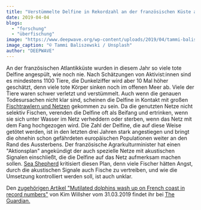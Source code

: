 ```yaml
---
title: "Verstümmelte Delfine in Rekordzahl an der französischen Küste angespült"
date: 2019-04-04
blogs: 
  - "forschung"
  - "überfischung"
image: "https://www.deepwave.org/wp-content/uploads/2019/04/tammi-baliszewski-FLOF4xCXXW8-unsplash-scaled.jpg"
image_caption: "© Tammi Baliszewski / Unsplash"
author: "DEEPWAVE"
---
```


An der französischen Atlantikküste wurden in diesem Jahr so viele tote Delfine angespült, wie noch nie. Nach Schätzungen von Aktivist:innen sind es mindestens 1100 Tiere, die Dunkelziffer wird aber 10 Mal höher geschätzt, denn viele tote Körper sinken noch im offenen Meer ab. Viele der Tiere waren schwer verletzt und verstümmelt. Auch wenn die genauen Todesursachen nicht klar sind, scheinen die Delfine in Kontakt mit großen [Fischtrawlern und Netzen](https://www.deepwave.org/die-ozeane/überfischung/) gekommen zu sein. Da die genutzten Netze nicht selektiv Fischen, verenden die Delfine oft als Beifang und ertrinken, wenn sie sich unter Wasser im Netz verheddern oder sterben, wenn das Netz mit dem Fang hochgezogen wird. Die Zahl der Delfine, die auf diese Weise getötet werden, ist in den letzten drei Jahren stark angestiegen und bringt die ohnehin schon gefährdeten europäischen Populationen weiter an den Rand des Aussterbens. Der französische Agrarkulturminister hat einen "Aktionsplan" angekündigt der auch spezielle Netze mit akustischen Signalen einschließt, die die Delfine auf das Netz aufmerksam machen sollen. [Sea Shepherd](https://sea-shepherd.de/) kritisiert diesen Plan, denn viele Fischer hätten Angst, durch die akustischen Signale auch Fische zu vertreiben, und wie die Umsetzung kontrolliert werden soll, ist auch unklar.

Den [zugehörigen Artikel "Mutilated dolphins wash up on French coast in record numbers"](https://www.theguardian.com/environment/2019/mar/31/mutilated-dolphins-wash-up-on-french-coast-in-record-numbers) von Kim Willsher vom 31.03.2019 findet ihr bei [The Guardian.](https://www.theguardian.com/international)
